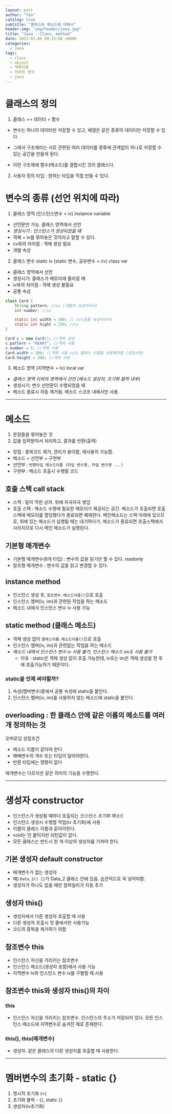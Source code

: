 ```yaml
---
layout: post
author: "Yan"
catalog: true
subtitle: "클래스와 메소드에 대해서"
header-img: "img/header/java.jpg"
title: "Java - Class, method"
date: 2021-03-09 00:15:08 +0000
categories:
  - Java
tags:
  - class
  - object
  - 객체지향
  - 자바의 정석
  - java
---
```


# 클래스의 정의

1. 클래스 == 데이터 + 함수

- 변수는 하나의 데이터만 저장할 수 있고, 배열은 같은 종류의 데이터만 저장할 수 있다.

- 그래서 구조체라는 서로 관련된 여러 데이터를 종류에 관계없이 하나로 저장할 수 있는 공간을 만들게 된다.

- 이런 구조체에 함수(메소드)를 결합시킨 것이 클래스다.

2. 사용자 정의 타입 : 원하는 타입을 직접 만들 수 있다.

# 변수의 종류 (선언 위치에 따라)

1. 클래스 영역 (인스턴스변수 = iv) instance variable

- 선언문만 가능. 클래스 영역에서 선언
- _생성시기 : 인스턴스가 생성되었을 때_
- 객체 = iv를 묶어놓은 것이라고 말할 수 있다.
- cv와의 차이점 : 객체 생성 필요
- 개별 속성

2. 클래스 변수 static iv (static 변수, 공유변수 = cv) class var

- 클래스 영역에서 선언
- 생성시기: 클래스가 메모리에 올라갈 때
- iv와의 차이점 : 객체 생성 불필요
- 공통 속성

```java
class Card {
    String pattern; //iv (개별적 속성이라서)
    int number; //iv

    static int width = 100; // cv(공통 속성이라서)
    static int hight = 250; //cv
}

Card c = new Card(); //객체 생성
c.pattern = "HEART"; //객체 사용
c.number = 5; //객체 사용
Card.width = 200; //객체 사용 cv는 클래스 이름을 사용해야함 (권장사항)
Card.height = 300; //객체 사용
```

3. 메소드 영역 (지역변수 = lv) local var

- _클래스 영역 이외의 영역에서 선언 (메소드 생성자, 초기화 블럭 내부)_
- 생성시기: 변수 선언문이 수행되었을 때
- 메소드 종료시 자동 제거됨. 메소드 스코프 내에서만 사용.

---

# 메소드

1. 문장들을 묶어놓은 것
2. 값을 입력받아서 처리하고, 결과를 반환(출력)

- 장점 : 중복코드 제거, 관리가 용이함, 재사용이 가능함.
- 메소드 = 선언부 + 구현부
- 선언부 : `반환타입 메소드이름 (타입 변수명, 타입 변수명 ...)`
- 구현부 : 메소드 호출시 수행될 코드

## 호출 스택 call stack

- 스택 : 밑이 막힌 상자. 위에 차곡차곡 쌓임
- 호출 스택 : 메소드 수행에 필요한 메모리가 제공되는 공간. 메소드가 호출되면 호출스택에 메모리를 할당했다가 종료되면 해제한다. 메인메소드는 스택 아래에 있으므로, 위에 있는 메소드가 실행될 때는 대기하다가, 메소드가 종료되면 호출스택에서 사라지므로 다시 메인 메소드가 실행된다.

## 기본형 매개변수

- 기본형 매개변수(8개 타입) : 변수의 값을 읽기만 할 수 있다. readonly
- 참조형 매개변수 : 변수의 값을 읽고 변경할 수 있다.

## instance method

- 인스턴스 생성 후, `참조변수.메소드이름()`으로 호출
- 인스턴스 멤버(iv, im)과 관련된 작업을 하는 메소드
- 메소드 내에서 인스턴스 변수 iv 사용 가능

## static method (클래스 메소드)

- 객체 생성 없이 `클래스이름.메소드이름()`으로 호출
- 인스턴스 멤버(iv, im)과 관련없는 작업을 하는 메소드
- _메소드 내에서 인스턴스 변수 iv 사용 불가, 인스턴스 메소드 im도 사용 불가_
  - 이유 : static은 객체 생성 없이 호출 가능한데, iv또는 im은 객체 생성을 한 후에 호출가능하기 때문이다.

### static을 언제 써야할까?

1. 속성(멤버변수)중에서 공통 속성에 static을 붙인다.
2. 인스턴스 멤버(iv, im)를 사용하지 않는 메소드에 static을 붙인다.

## overloading : 한 클래스 안에 같은 이름의 메소드를 여러개 정의하는 것

오버로딩 성립조건

- 메소드 이름이 같아야 한다
- 매배변수의 개수 또는 타입이 달라야한다.
- 반환 타입에는 영향이 없다

매개변수는 다르지만 같은 의미의 기능을 수행한다.

---

# 생성자 constructor

- 인스턴스가 생성될 때마다 호출되는 _인스턴스 초기화 메소드_
- 인스턴스 생성시 수행할 작업(iv 초기화)에 사용
- 이름이 클래스 이름과 같아야한다.
- void는 안 붙이지만 리턴값이 없다.
- 모든 클래스는 반드시 한 개 이상의 생성자를 가져야 한다.

## 기본 생성자 default constructor

- 매개변수가 없는 생성자
- 예) `Data_2() {}`가 Data_2 클래스 안에 있음. 습관적으로 꼭 넣어야함.
- 생성자가 하나도 없을 때만 컴파일러가 자동 추가

## 생성자 this()

- 생성자에서 다른 생성자 호출할 때 사용
- 다른 생성자 호출시 첫 줄에서만 사용가능
- 코드의 중복을 제거하기 위함

## 참조변수 this

- 인스턴스 자신을 가리키는 참조변수
- 인스턴스 메소드(생성자 포함)에서 사용 가능
- 지역변수 lv와 인스턴스 변수 iv를 구별할 때 사용

## 참조변수 this와 생성자 this()의 차이

### this

- 인스턴스 자신을 가리키는 참조변수. 인스턴스의 주소가 저장되어 있다. 모든 인스턴스 메소드에 지역변수로 숨겨진 채로 존재한다.

### this(), this(매개변수)

- 생성자. 같은 클래스의 다른 생성자를 호출할 때 사용한다.

---

# 멤버변수의 초기화 - static {}

1. 명시적 초기화 (=)
2. 초기화 블럭 - {}, static {}
3. 생성자(iv초기화)
